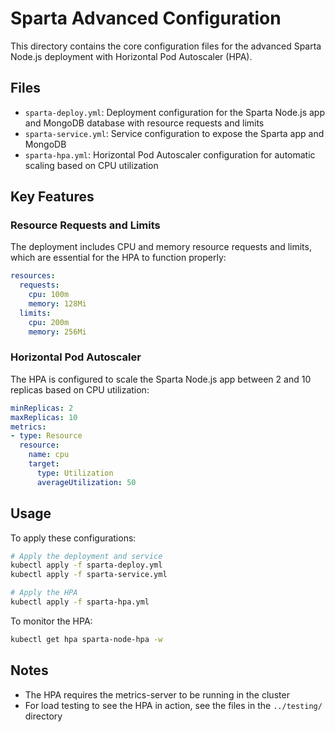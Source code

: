 # Sparta Advanced Configuration

This directory contains the core configuration files for the advanced Sparta Node.js deployment with Horizontal Pod Autoscaler (HPA).

## Files

- `sparta-deploy.yml`: Deployment configuration for the Sparta Node.js app and MongoDB database with resource requests and limits
- `sparta-service.yml`: Service configuration to expose the Sparta app and MongoDB
- `sparta-hpa.yml`: Horizontal Pod Autoscaler configuration for automatic scaling based on CPU utilization

## Key Features

### Resource Requests and Limits

The deployment includes CPU and memory resource requests and limits, which are essential for the HPA to function properly:

```yaml
resources:
  requests:
    cpu: 100m
    memory: 128Mi
  limits:
    cpu: 200m
    memory: 256Mi
```

### Horizontal Pod Autoscaler

The HPA is configured to scale the Sparta Node.js app between 2 and 10 replicas based on CPU utilization:

```yaml
minReplicas: 2
maxReplicas: 10
metrics:
- type: Resource
  resource:
    name: cpu
    target:
      type: Utilization
      averageUtilization: 50
```

## Usage

To apply these configurations:

```bash
# Apply the deployment and service
kubectl apply -f sparta-deploy.yml
kubectl apply -f sparta-service.yml

# Apply the HPA
kubectl apply -f sparta-hpa.yml
```

To monitor the HPA:

```bash
kubectl get hpa sparta-node-hpa -w
```

## Notes

- The HPA requires the metrics-server to be running in the cluster
- For load testing to see the HPA in action, see the files in the `../testing/` directory
